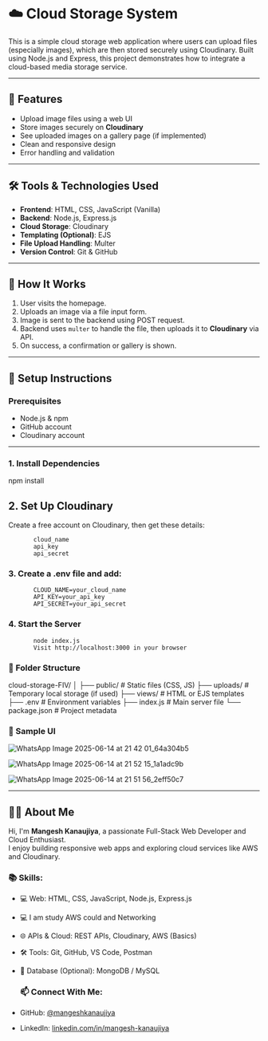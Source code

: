 # ☁️ Cloud Storage System

This is a simple cloud storage web application where users can upload files (especially images), which are then stored securely using Cloudinary. Built using Node.js and Express, this project demonstrates how to integrate a cloud-based media storage service.

---

## 📌 Features

- Upload image files using a web UI
- Store images securely on **Cloudinary**
- See uploaded images on a gallery page (if implemented)
- Clean and responsive design
- Error handling and validation

---

## 🛠️ Tools & Technologies Used

- **Frontend**: HTML, CSS, JavaScript (Vanilla)
- **Backend**: Node.js, Express.js
- **Cloud Storage**: Cloudinary
- **Templating (Optional)**: EJS
- **File Upload Handling**: Multer
- **Version Control**: Git & GitHub

---

## 🧠 How It Works

1. User visits the homepage.
2. Uploads an image via a file input form.
3. Image is sent to the backend using POST request.
4. Backend uses `multer` to handle the file, then uploads it to **Cloudinary** via API.
5. On success, a confirmation or gallery is shown.

---

## 🚀 Setup Instructions

### Prerequisites

- Node.js & npm
- GitHub account
- Cloudinary account

---
### 1. Install Dependencies

npm install


## 2. Set Up Cloudinary
Create a free account on Cloudinary, then get these details:

           cloud_name
           api_key
           api_secret


 
### 3.  Create a .env file and add: 
           CLOUD_NAME=your_cloud_name
           API_KEY=your_api_key
           API_SECRET=your_api_secret
 ### 4. Start the Server
           node index.js
           Visit http://localhost:3000 in your browser

 
###  📂 Folder Structure

cloud-storage-FIV/
│
├── public/              # Static files (CSS, JS)
├── uploads/             # Temporary local storage (if used)
├── views/               # HTML or EJS templates
├── .env                 # Environment variables
├── index.js             # Main server file
└── package.json         # Project metadata


### 📸 Sample UI

![WhatsApp Image 2025-06-14 at 21 42 01_64a304b5](https://github.com/user-attachments/assets/1de2f990-c6ee-495d-b84e-b0bf07acc655)

![WhatsApp Image 2025-06-14 at 21 52 15_1a1adc9b](https://github.com/user-attachments/assets/4504bc61-0b04-4281-82c7-bfaffac1db3f)

![WhatsApp Image 2025-06-14 at 21 51 56_2eff50c7](https://github.com/user-attachments/assets/9203e12f-73b6-42c4-a03f-435218b292a0)

 ---

## 🙋‍♂️ About Me

Hi, I'm **Mangesh Kanaujiya**, a passionate Full-Stack Web Developer and Cloud Enthusiast.  
I enjoy building responsive web apps and exploring cloud services like AWS and Cloudinary.

### 📚 Skills:
- 💻 Web: HTML, CSS, JavaScript, Node.js, Express.js
- 💻 I am study AWS could and Networking
- 🌐 APIs & Cloud: REST APIs, Cloudinary, AWS (Basics)
- 🛠 Tools: Git, GitHub, VS Code, Postman
- 📁 Database (Optional): MongoDB / MySQL

  ### 📫 Connect With Me:
- GitHub: [@mangeshkanaujiya]( https://github.com/mangeshkanaujiya)
- LinkedIn: [linkedin.com/in/mangesh-kanaujiya]( https://www.linkedin.com/in/mangesh-kanaujiya-0438bb2a5 )

